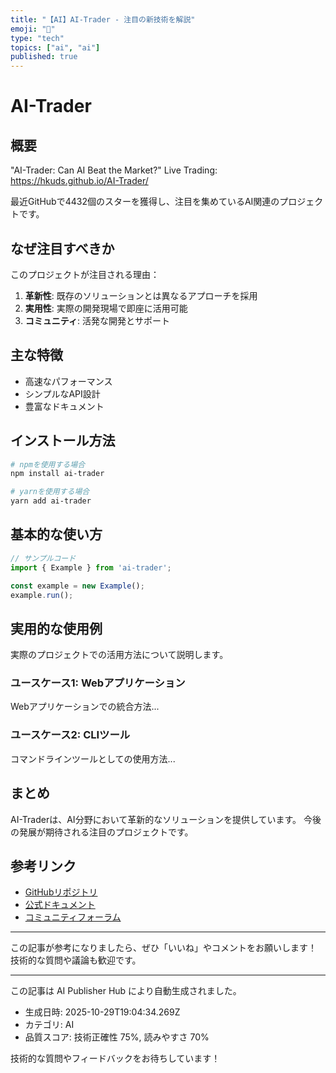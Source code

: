 ```yaml
---
title: "【AI】AI-Trader - 注目の新技術を解説"
emoji: "🧠"
type: "tech"
topics: ["ai", "ai"]
published: true
---
```


# AI-Trader

## 概要

"AI-Trader: Can AI Beat the Market?" Live Trading: https://hkuds.github.io/AI-Trader/

最近GitHubで4432個のスターを獲得し、注目を集めているAI関連のプロジェクトです。

## なぜ注目すべきか

このプロジェクトが注目される理由：

1. **革新性**: 既存のソリューションとは異なるアプローチを採用
2. **実用性**: 実際の開発現場で即座に活用可能
3. **コミュニティ**: 活発な開発とサポート

## 主な特徴

- 高速なパフォーマンス
- シンプルなAPI設計
- 豊富なドキュメント

## インストール方法

```bash
# npmを使用する場合
npm install ai-trader

# yarnを使用する場合
yarn add ai-trader
```

## 基本的な使い方

```javascript
// サンプルコード
import { Example } from 'ai-trader';

const example = new Example();
example.run();
```

## 実用的な使用例

実際のプロジェクトでの活用方法について説明します。

### ユースケース1: Webアプリケーション

Webアプリケーションでの統合方法...

### ユースケース2: CLIツール

コマンドラインツールとしての使用方法...

## まとめ

AI-Traderは、AI分野において革新的なソリューションを提供しています。
今後の発展が期待される注目のプロジェクトです。

## 参考リンク

- [GitHubリポジトリ](https://github.com/HKUDS/AI-Trader)
- [公式ドキュメント](https://github.com/HKUDS/AI-Trader#readme)
- [コミュニティフォーラム](https://github.com/HKUDS/AI-Trader/discussions)

---

この記事が参考になりましたら、ぜひ「いいね」やコメントをお願いします！
技術的な質問や議論も歓迎です。

---

この記事は AI Publisher Hub により自動生成されました。
- 生成日時: 2025-10-29T19:04:34.269Z
- カテゴリ: AI
- 品質スコア: 技術正確性 75%, 読みやすさ 70%

技術的な質問やフィードバックをお待ちしています！